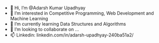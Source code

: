 - 👋 Hi, I’m @Adarsh Kumar Upadhyay
- 👀 I’m interested in Competitive Programming, Web Development and Machine Learning
- 🌱 I’m currently learning Data Structures and Algorithms
- 💞️ I’m looking to collaborate on ...
- 📫 Linkedin: linkedin.com/in/adarsh-upadhyay-240ba51a2/

<!---
Blaze-012/Blaze-012 is a ✨ special ✨ repository because its `README.md` (this file) appears on your GitHub profile.
You can click the Preview link to take a look at your changes.
--->
